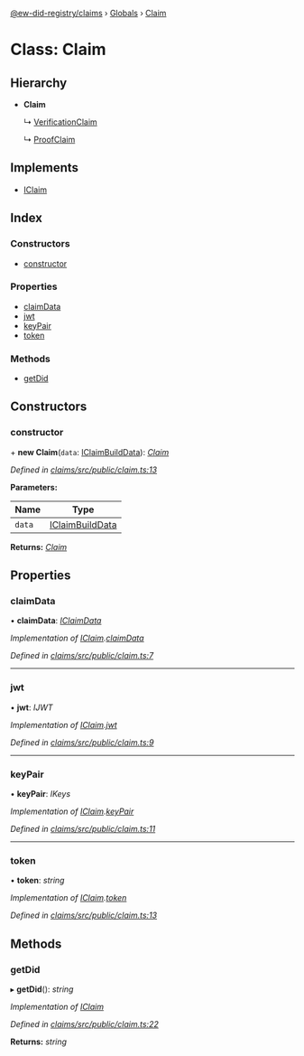 [@ew-did-registry/claims](../README.md) › [Globals](../globals.md) › [Claim](claim.md)

# Class: Claim

## Hierarchy

* **Claim**

  ↳ [VerificationClaim](verificationclaim.md)

  ↳ [ProofClaim](proofclaim.md)

## Implements

* [IClaim](../interfaces/iclaim.md)

## Index

### Constructors

* [constructor](claim.md#constructor)

### Properties

* [claimData](claim.md#claimdata)
* [jwt](claim.md#jwt)
* [keyPair](claim.md#keypair)
* [token](claim.md#token)

### Methods

* [getDid](claim.md#getdid)

## Constructors

###  constructor

\+ **new Claim**(`data`: [IClaimBuildData](../interfaces/iclaimbuilddata.md)): *[Claim](claim.md)*

*Defined in [claims/src/public/claim.ts:13](https://github.com/energywebfoundation/ew-did-registry/blob/c7209ba/packages/claims/src/public/claim.ts#L13)*

**Parameters:**

Name | Type |
------ | ------ |
`data` | [IClaimBuildData](../interfaces/iclaimbuilddata.md) |

**Returns:** *[Claim](claim.md)*

## Properties

###  claimData

• **claimData**: *[IClaimData](../interfaces/iclaimdata.md)*

*Implementation of [IClaim](../interfaces/iclaim.md).[claimData](../interfaces/iclaim.md#claimdata)*

*Defined in [claims/src/public/claim.ts:7](https://github.com/energywebfoundation/ew-did-registry/blob/c7209ba/packages/claims/src/public/claim.ts#L7)*

___

###  jwt

• **jwt**: *IJWT*

*Implementation of [IClaim](../interfaces/iclaim.md).[jwt](../interfaces/iclaim.md#jwt)*

*Defined in [claims/src/public/claim.ts:9](https://github.com/energywebfoundation/ew-did-registry/blob/c7209ba/packages/claims/src/public/claim.ts#L9)*

___

###  keyPair

• **keyPair**: *IKeys*

*Implementation of [IClaim](../interfaces/iclaim.md).[keyPair](../interfaces/iclaim.md#keypair)*

*Defined in [claims/src/public/claim.ts:11](https://github.com/energywebfoundation/ew-did-registry/blob/c7209ba/packages/claims/src/public/claim.ts#L11)*

___

###  token

• **token**: *string*

*Implementation of [IClaim](../interfaces/iclaim.md).[token](../interfaces/iclaim.md#token)*

*Defined in [claims/src/public/claim.ts:13](https://github.com/energywebfoundation/ew-did-registry/blob/c7209ba/packages/claims/src/public/claim.ts#L13)*

## Methods

###  getDid

▸ **getDid**(): *string*

*Implementation of [IClaim](../interfaces/iclaim.md)*

*Defined in [claims/src/public/claim.ts:22](https://github.com/energywebfoundation/ew-did-registry/blob/c7209ba/packages/claims/src/public/claim.ts#L22)*

**Returns:** *string*

